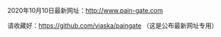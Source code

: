 2020年10月10日最新网址：http://www.pain-gate.com
                            
请收藏好：https://github.com/viaska/paingate （这是公布最新网址专用）
                                
